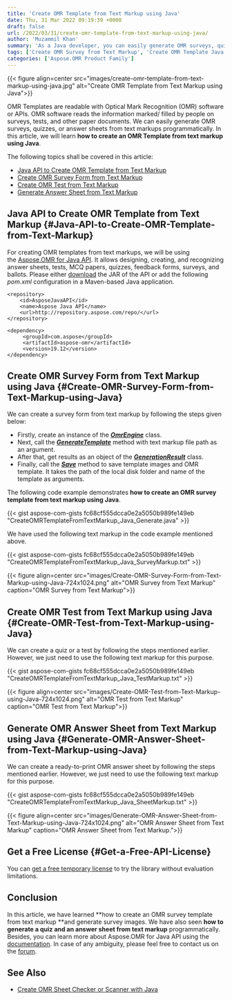 ```yaml
---
title: 'Create OMR Template from Text Markup using Java'
date: Thu, 31 Mar 2022 09:19:39 +0000
draft: false
url: /2022/03/31/create-omr-template-from-text-markup-using-java/
author: 'Muzammil Khan'
summary: 'As a Java developer, you can easily generate OMR surveys, quizzes, or answer sheets from text markup programmatically. In this article, you will learn **how to create an OMR Template from text markup using Java**.'
tags: ['Create OMR Survey from Text Markup', 'Create OMR Template Java', 'Generate OMR Template using Java', 'Java API to Generate OMR Template', 'Java OMR API', 'OMR Java', 'OMR Template from Text Markup']
categories: ['Aspose.OMR Product Family']
---
```




{{< figure align=center src="images/create-omr-template-from-text-markup-using-java.jpg" alt="Create OMR Template from Text Markup using Java">}}


OMR Templates are readable with Optical Mark Recognition (OMR) software or APIs. OMR software reads the information marked/ filled by people on surveys, tests, and other paper documents. We can easily generate OMR surveys, quizzes, or answer sheets from text markups programmatically. In this article, we will learn **how to create an OMR Template from text markup using Java**.

The following topics shall be covered in this article:

*   [Java API to Create OMR Template from Text Markup][1]
*   [Create OMR Survey Form from Text Markup][2]
*   [Create OMR Test from Text Markup][3]
*   [Generate Answer Sheet from Text Markup][4]

## Java API to Create OMR Template from Text Markup {#Java-API-to-Create-OMR-Template-from-Text-Markup}

For creating OMR templates from text markups, we will be using the [Aspose.OMR for Java API][5]. It allows designing, creating, and recognizing answer sheets, tests, MCQ papers, quizzes, feedback forms, surveys, and ballots. Please either [download][6] the JAR of the API or add the following _pom.xml_ configuration in a Maven-based Java application.

```
<repository>
    <id>AsposeJavaAPI</id>
    <name>Aspose Java API</name>
    <url>http://repository.aspose.com/repo/</url>
</repository>
```
```
<dependency>
     <groupId>com.aspose</groupId>
     <artifactId>aspose-omr</artifactId>
     <version>19.12</version>
</dependency>
```

## Create OMR Survey Form from Text Markup using Java {#Create-OMR-Survey-Form-from-Text-Markup-using-Java}

We can create a survey form from text markup by following the steps given below:

*   Firstly, create an instance of the [_**OmrEngine**_][7] class.
*   Next, call the **_[GenerateTemplate][8]_** method with text markup file path as an argument.
*   After that, get results as an object of the **_[GenerationResult][9]_** class.
*   Finally, call the **_[Save][10]_** method to save template images and OMR template. It takes the path of the local disk folder and name of the template as arguments.

The following code example demonstrates **how to create an OMR survey template from text markup using Java**.

{{< gist aspose-com-gists fc68cf555dcca0e2a5050b989fe149eb "CreateOMRTemplateFromTextMarkup_Java_Generate.java" >}}

We have used the following text markup in the code example mentioned above.

{{< gist aspose-com-gists fc68cf555dcca0e2a5050b989fe149eb "CreateOMRTemplateFromTextMarkup_Java_SurveyMarkup.txt" >}}



{{< figure align=center src="images/Create-OMR-Survey-Form-from-Text-Markup-using-Java-724x1024.png" alt="OMR Survey from Text Markup" caption="OMR Survey from Text Markup">}}


## Create OMR Test from Text Markup using Java {#Create-OMR-Test-from-Text-Markup-using-Java}

We can create a quiz or a test by following the steps mentioned earlier. However, we just need to use the following text markup for this purpose.

{{< gist aspose-com-gists fc68cf555dcca0e2a5050b989fe149eb "CreateOMRTemplateFromTextMarkup_Java_TestMarkup.txt" >}}



{{< figure align=center src="images/Create-OMR-Test-from-Text-Markup-using-Java-724x1024.png" alt="OMR Test from Text Markup" caption="OMR Test from Text Markup">}}


## Generate OMR Answer Sheet from Text Markup using Java {#Generate-OMR-Answer-Sheet-from-Text-Markup-using-Java}

We can create a ready-to-print OMR answer sheet by following the steps mentioned earlier. However, we just need to use the following text markup for this purpose.

{{< gist aspose-com-gists fc68cf555dcca0e2a5050b989fe149eb "CreateOMRTemplateFromTextMarkup_Java_SheetMarkup.txt" >}}



{{< figure align=center src="images/Generate-OMR-Answer-Sheet-from-Text-Markup-using-Java-724x1024.png" alt="OMR Answer Sheet from Text Markup" caption="OMR Answer Sheet from Text Markup.">}}


## Get a Free License {#Get-a-Free-API-License}

You can [get a free temporary license][11] to try the library without evaluation limitations.

## Conclusion

In this article, we have learned **how to create an OMR survey template from text markup **and generate survey images. We have also seen **how to generate a quiz and an answer sheet from text markup** programmatically. Besides, you can learn more about Aspose.OMR for Java API using the [documentation][12]. In case of any ambiguity, please feel free to contact us on the [forum][13].

## See Also

*   [Create OMR Sheet Checker or Scanner with Java][14]




[1]: #Java-API-to-Create-OMR-Template-from-Text-Markup
[2]: #Create-OMR-Survey-Form-from-Text-Markup-using-Java
[3]: #Create-OMR-Test-from-Text-Markup-using-Java
[4]: #Generate-OMR-Answer-Sheet-from-Text-Markup-using-Java
[5]: https://products.aspose.com/omr/java/
[6]: https://downloads.aspose.com/omr/java
[7]: https://apireference.aspose.com/omr/java/com.aspose.omr/OmrEngine
[8]: https://apireference.aspose.com/omr/java/com.aspose.omr/OmrEngine#generateTemplate-java.lang.String-
[9]: https://apireference.aspose.com/omr/java/com.aspose.omr/GenerationResult
[10]: https://apireference.aspose.com/omr/java/com.aspose.omr/GenerationResult#save-java.lang.String-java.lang.String-
[11]: https://purchase.aspose.com/temporary-license
[12]: https://docs.aspose.com/omr/java/
[13]: https://forum.aspose.com/c/omr/38
[14]: https://blog.aspose.com/2021/08/05/create-omr-sheet-checker-or-scanner-with-java/




